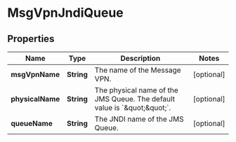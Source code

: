 
# MsgVpnJndiQueue

## Properties
Name | Type | Description | Notes
------------ | ------------- | ------------- | -------------
**msgVpnName** | **String** | The name of the Message VPN. |  [optional]
**physicalName** | **String** | The physical name of the JMS Queue. The default value is &#x60;\&quot;\&quot;&#x60;. |  [optional]
**queueName** | **String** | The JNDI name of the JMS Queue. |  [optional]



